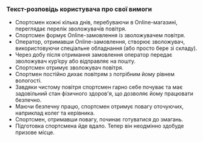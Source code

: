 ### Текст-розповідь користувача про свої вимоги
+ Спортсмен кожні кілька днів, перебуваючи в Online-магазині, переглядає перелік зволожувачів повітря.
+ Спортсмен формує Online-замовлення із зволожувачем повітря.
+ Оператор, отримавши Online-замовлення, створює зволожувач, використовуючи спеціальне обладнання (або просто бере зі складу).
+ Через добу після отримання замовлення оператор передає зволожувач кур’єру або відправляє на пошту.
+ Спортсмен отримує зволожувач повітря.
+ Спортмен постійно дихає повітрям з потрібним йому рівнем вологості.
+ Завдяки чистому повітря спортсмен гарно себе почуває та має задовільний стан фізичного здоров'я, що дозволяє йому працювати безпечно.
+ Маючи безпечну працю, спортсмен отримує повагу оточуючих, наприклад колег та керівника.
+ Спортсмен, отримавши повагу, починає готуватися до змагань.
+ Підготовка спортсмена йде вдало. Тепер він неодмінно здобуде призове місце.
